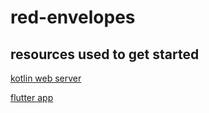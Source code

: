 # red-envelopes


## resources used to get started
[kotlin web server](https://kotlinlang.org/docs/jvm-spring-boot-restful.html#bootstrap-the-project)

[flutter app](https://flutter.dev/docs/get-started/web)

